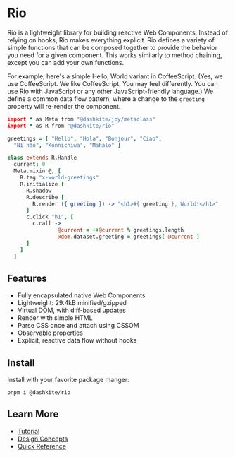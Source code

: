 # Rio

Rio is a lightweight library for building reactive Web Components. Instead of relying on hooks, Rio makes everything explicit. Rio defines a variety of simple functions that can be composed together to provide the behavior you need for a given component. This works similarly to method chaining, except you can add your own functions.

For example, here's a simple Hello, World variant in CoffeeScript. (Yes, we use CoffeeScript. We like CoffeeScript. You may feel differently. You can use Rio with JavaScript or any other JavaScript-friendly language.) We define a common data flow pattern, where a change to the `greeting` property will re-render the component.

```coffeescript
import * as Meta from "@dashkite/joy/metaclass"
import * as R from "@dashkite/rio"

greetings = [ "Hello", "Hola", "Bonjour", "Ciao",
  "Nǐ hǎo", "Konnichiwa", "Mahalo" ]

class extends R.Handle
  current: 0
  Meta.mixin @, [
    R.tag "x-world-greetings"
    R.initialize [
      R.shadow
      R.describe [
        R.render ({ greeting }) -> "<h1>#{ greeting }, World!</h1>"
      ]
      c.click "h1", [
        c.call -> 
    			@current = ++@current % greetings.length
    			@dom.dataset.greeting = greetings[ @current ]
      ]
    ]
  ]
```

## Features

- Fully encapsulated native Web Components
- Lightweight: 29.4kB minified/gzipped
- Virtual DOM, with diff-based updates
- Render with simple HTML
- Parse CSS once and attach using CSSOM
- Observable properties
- Explicit, reactive data flow without hooks

## Install

Install with your favorite package manger:

```
pnpm i @dashkite/rio
```

## Learn More

- [Tutorial](./docs/tutorial.md)
- [Design Concepts](./docs/design-concepts.md)
- [Quick Reference](./docs/quick-reference.md)
